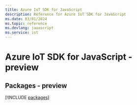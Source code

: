 ```yaml
---
title: Azure IoT SDK for JavaScript
description: Reference for Azure IoT SDK for JavaScript
ms.date: 03/01/2024
ms.topic: reference
ms.devlang: javascript
ms.service: iot
---
```

# Azure IoT SDK for JavaScript - preview
## Packages - preview
[!INCLUDE [packages](iot-index.md)]